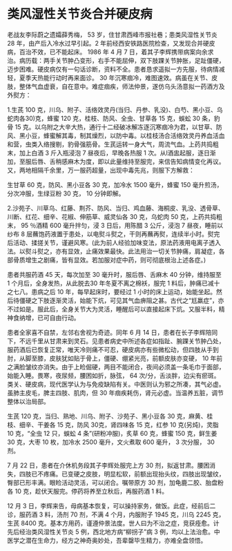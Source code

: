 # 类风湿性关节炎合并硬皮病

老战友李际蔚之遗孀薛秀梅， 53 岁，住甘肃西峰市报社巷；患类风湿性关节炎 28 年，由产后入冷水过早引起。2 年前经西安铁路医院检查，又发现合并硬皮病，百治不效，已不能起床。 1986 年 4 月 7 日，着其子李辉携带病案向余求治。病历载：两手关节肿凸变形，右手不能屈伸，双下肢踝关节肿胀，足趾僵硬，迈步困难。硬皮病仅有一句话诊断，资料不全。患者恳求遥拟一方先服，待病情减轻，夏季天热能行动时再来面诊。 30 年沉寒痼冷，难图速效。病虽在关节、皮肢，整体气血虚衰，自在意中。难症痼疾，师法仲景，遂仿乌头汤意拟一药酒方及外熨方：

1.生芪 100 克，川乌、附子、活络效灵丹(当归、丹参、乳没)、白芍、黑小豆、乌蛇肉各30)克，蜂蜜 120 克，桂枝、防风、全虫、甘草各 15 克，蜈蚣 30 条，豹骨 15 克。以乌附之大辛大热，通行十二经破冰解冻逐沉寒痼冷为君，以甘草、防风、黑小豆，蜂蜜解其毒，制其燥烈，以防中毒。以桂枝汤合活络效灵丹养血活血和营，虫类入络搜剔，豹骨强筋骨。生芪运转一身大气，周流气血。上药共捣粗末，加上白酒 3 斤入瓶浸泡 7 昼夜后，早晚各热服 1 次。从l酒盅起服，逐日渐加，至服后唇、舌稍感麻木为度，即以此量维持至服完，来信告知病情变化再议。又，两地相隔千余里，万一服药超量，出现中毒先兆，则服下方解救：

生甘草 60 克，防风、黑小豆各 30 克，加冷水 1500 毫升，蜂蜜 150 毫升煎汤，分次冲服，生绿豆粉 30 克， 10 分钟即解。

2.沙苑子、川草乌、红藤、荆芥、防风、当归、鸡血藤、海桐皮、乳没、透骨草、川断、红花、细辛、花椒、伸筋草、威灵仙各 30 克，乌蛇肉 50 克，上药共捣粗末， 95 ％酒精 600 毫升拌匀，浸 3 日后，用陈醋 3 公斤，浸泡 7 昼夜，睡前以纱布 8 层蘸饱药液置于患处，以电熨斗熨之，干则再蘸再熨，连续半小时。熨完后活动、揉搓关节，谨避风寒。(此为前人经验加味变法，原法药液用电离子透入法。以熨斗熨之，亦有显效，止痛效果最快。此法用治一切关节肿痛，肩凝症，各部骨质增生之剧痛，皆有显效。若加服对症中药，则可彻底根治上述各症。)

患者共服药酒 45 天，每次加至 30 毫升时，服后唇、舌麻木 40 分钟，维持服至 1 个月后，全身发热，从此脱去30 年冬夏不离之棉袄，服完 1 料后，肿痛已减十之七八。患病之后 10 年，每早起床时，要经过 1 小时的床上运动，始能坐起。然后待僵硬之下肢逐渐灵活，始能下炕，可见其气血痹阻之甚。古代之“尪羸症”，亦不过如是。服此后，全身关节大为灵活，睡醒后可以直接起床下炕。又服半料，精神食纳增，已可自由行动。

患者全家喜不自禁，左邻右舍视为奇迹。同年 6 月 14 日，患者在长子李辉陪同下，不远千里从甘肃来到灵石。见患者病史中所述各症如指趾、腕踝关节肿凸处，服药酒后已恢复正常，唯天冷则痛不可忍，硬皮病亦有些微松动，但四肢从手到肘，从脚至膝，皮肤犹如贴于骨上，僵硬、绷紧光亮，前额皮肤亦变硬， 10 年前之满脸皱纹亦消失。由于上睑倔硬，两目不能闭合，夜间必须盖一条毛巾于面部，始能入睡。畏寒，夜尿频，腰困如折，脉弦， 64 次/分，舌淡胖，边尖有瘀斑。类关、硬皮病，现代医学认为与免疫缺陷有关。中医则认为邪之所凑，其气必虚。虽肺主皮毛，脾主四肢、肌肉，但 30 年痼疾耗伤，肾元必虚。当温养五脏，调节整体以治局部。

生芪 120 克，当归、熟地、川乌、附子、沙苑子、黑小豆各 30 克，麻黄、桂枝、细辛、干姜各 15 克，防风 30克，肾四味各 15 克，红参 10 克(另炖)，灵脂 10 克，“全虫 12 只，蜈蚣 4 条”(研粉冲服)，炙草 60 克，蜂蜜 150 克，鲜生姜 30 克，大枣 10 枚，加冷水 2500 毫升，文火煮取 600 毫升， 3 次分服， 30 剂。

7 月 22 日，患者在介休机务段其子李辉处服完上方 30 剂，拟返甘肃。腰困消失，四肢已不疼痛。已变硬之皮肢，明显松软，前额出现抬头纹，四肢出现皱纹，臀部已形丰满。眼睑活动灵活，可以闭合。嘱带原方 30 剂，加龟鹿二胶、胎盘粉各 10 克，趁伏天服完。停药将养至立秋后，再服药酒 1 料。

12 月 3 日，李辉来告，母病基本恢复，可以操持家务，做饭。此症，经前后二诊，服药酒 3 料，汤剂 70 剂，不满 4 个月，内服附子 1945 克，川乌 2245 克，生芪 8400 克。基本方用药，谨遵仲景法度。世人曰为不治之症，竞获痊愈。计先后经治类风湿性关节炎 5 例，西北地方病“柳拐子”病 3 例，均以上法治愈。中医学之潜在生命力，经方之神奇奥妙处，吾辈罄毕生精力，亦难全盘领悟。
